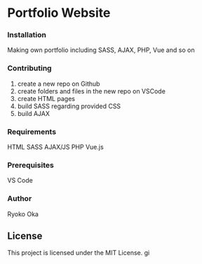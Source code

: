 # Portfolio Website

### Installation
Making own portfolio including SASS, AJAX, PHP, Vue and so on

### Contributing
1. create a new repo on Github
2. create folders and files in the new repo on VSCode
3. create HTML pages
4. build SASS regarding provided CSS
5. build AJAX

### Requirements
HTML
SASS
AJAX/JS
PHP
Vue.js

### Prerequisites
VS Code

### Author
Ryoko Oka

## License
This project is licensed under the MIT License.
gi